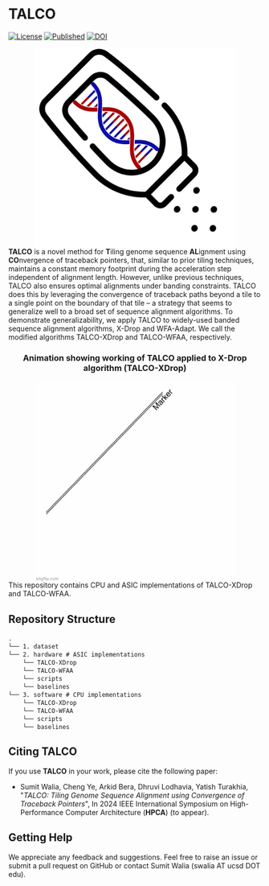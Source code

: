 # TALCO

[license-badge]: https://img.shields.io/badge/License-MIT-yellow.svg 
[license-link]: https://github.com/TurakhiaLab/TALCO/blob/main/LICENSE

[![License][license-badge]][license-link]
[![Published ](https://img.shields.io/badge/Accepted_in-HPCA_2024-green.svg)]([https://github.com/TurakhiaLab/TALCO](https://www.hpca-conf.org/2024/))
[![DOI](https://zenodo.org/badge/DOI/10.5281/zenodo.10306077.svg)](https://doi.org/10.5281/zenodo.10306077)

<div align="center">
<img src="images/TALCO_image.png" style="width:400px; height:400px; margin: 0px 0px -20px 0px;"/>
</div>

**TALCO** is a novel method for **T**iling genome sequence **AL**ignment using
**CO**nvergence of traceback pointers, that, similar to prior tiling techniques, maintains a constant memory footprint during the acceleration step independent of alignment length. However, unlike previous techniques, TALCO also ensures optimal alignments under banding constraints. TALCO does this by leveraging the convergence of traceback paths beyond a tile to a single point on the boundary of that tile – a strategy that seems to generalize well to a broad set of sequence alignment algorithms. To demonstrate generalizability, we apply TALCO to widely-used banded sequence alignment algorithms, X-Drop and WFA-Adapt. We call the modified algorithms
TALCO-XDrop and TALCO-WFAA, respectively.

<div align="center">
<h3>Animation showing working of TALCO applied to X-Drop algorithm (TALCO-XDrop)</h3>
<img src="images/talco.gif" style="width:400px; height:400px; margin: 0px 0px -20px 0px;"/>
</div>


This repository contains CPU and ASIC implementations of TALCO-XDrop and TALCO-WFAA. 

## **Repository Structure**
```
.
└── 1. dataset
└── 2. hardware # ASIC implementations
	└── TALCO-XDrop
	└── TALCO-WFAA
	└── scripts
	└── baselines
└── 3. software # CPU implementations
	└── TALCO-XDrop
	└── TALCO-WFAA
	└── scripts
	└── baselines
```

## **Citing TALCO**

If you use **TALCO** in your work, please cite the following paper:
* Sumit Walia, Cheng Ye, Arkid Bera, Dhruvi Lodhavia, Yatish Turakhia, "*TALCO: Tiling Genome Sequence Alignment using Convergence of Traceback Pointers*", In 2024 IEEE International Symposium on High-Performance Computer Architecture (**HPCA**)  (to appear).

## **Getting Help**
We appreciate any feedback and suggestions. Feel free to raise an issue or submit a pull request on GitHub or contact Sumit Walia (swalia AT ucsd DOT edu).
